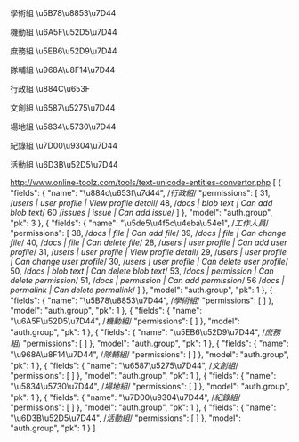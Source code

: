 學術組
\u5B78\u8853\u7D44

機動組
\u6A5F\u52D5\u7D44

庶務組
\u5EB6\u52D9\u7D44

隊輔組
\u968A\u8F14\u7D44

行政組
\u884C\u653F

文創組
\u6587\u5275\u7D44

場地組
\u5834\u5730\u7D44

紀錄組
\u7D00\u9304\u7D44

活動組
\u6D3B\u52D5\u7D44

http://www.online-toolz.com/tools/text-unicode-entities-convertor.php
[
{
    "fields": {
        "name": "\u884c\u653f\u7d44", /*行政組*/
        "permissions": [
            31, /*users | user profile | View profile detail*/
            48, /*docs | blob text | Can add blob text*/
            60 /*issues | issue | Can add issue*/
        ]
    },
    "model": "auth.group",
    "pk": 3
},
{
    "fields": {
        "name": "\u5de5\u4f5c\u4eba\u54e1", /*工作人員*/
        "permissions": [
            38, /*docs | file | Can add file*/
            39, /*docs | file | Can change file*/
            40, /*docs | file | Can delete file*/
            28, /*users | user profile | Can add user profile*/
            31, /*users | user profile | View profile detail*/
            29, /*users | user profile | Can change user profile*/
            30, /*users | user profile | Can delete user profile*/
            50, /*docs | blob text | Can delete blob text*/
            53, /*docs | permission | Can delete permission*/
            51, /*docs | permission | Can add permission*/
            56 /*docs | permalink | Can delete permalink*/
        ]
    },
    "model": "auth.group",
    "pk": 1
},
{
    "fields": {
        "name": "\u5B78\u8853\u7D44", /*學術組*/
        "permissions": [
        ]
    },
    "model": "auth.group",
    "pk": 1
},
{
    "fields": {
        "name": "\u6A5F\u52D5\u7D44", /*機動組*/
        "permissions": [
        ]
    },
    "model": "auth.group",
    "pk": 1
},
{
    "fields": {
        "name": "\u5EB6\u52D9\u7D44", /*庶務組*/
        "permissions": [
        ]
    },
    "model": "auth.group",
    "pk": 1
},
{
    "fields": {
        "name": "\u968A\u8F14\u7D44", /*隊輔組*/
        "permissions": [
        ]
    },
    "model": "auth.group",
    "pk": 1
},
{
    "fields": {
        "name": "\u6587\u5275\u7D44", /*文創組*/
        "permissions": [
        ]
    },
    "model": "auth.group",
    "pk": 1
},
{
    "fields": {
        "name": "\u5834\u5730\u7D44", /*場地組*/
        "permissions": [
        ]
    },
    "model": "auth.group",
    "pk": 1
},
{
    "fields": {
        "name": "\u7D00\u9304\u7D44", /*紀錄組*/
        "permissions": [
        ]
    },
    "model": "auth.group",
    "pk": 1
},
{
    "fields": {
        "name": "\u6D3B\u52D5\u7D44", /*活動組*/
        "permissions": [
        ]
    },
    "model": "auth.group",
    "pk": 1
}
]
